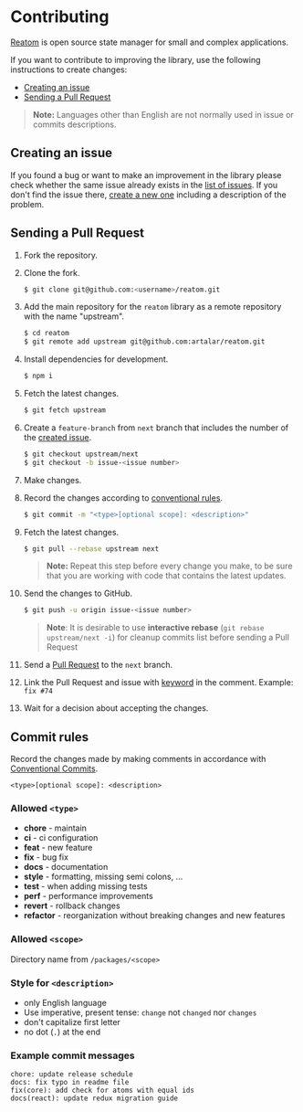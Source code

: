 # Contributing

[Reatom](https://github.com/artalar/reatom) is open source state manager for small and complex applications.

If you want to contribute to improving the library, use the following instructions to create changes:

- [Creating an issue](#creating-an-issue)
- [Sending a Pull Request](#sending-a-pull-request)

> **Note:** Languages other than English are not normally used in issue or commits descriptions.

## Creating an issue

If you found a bug or want to make an improvement in the library please check whether the same issue already exists in the [list of issues](https://github.com/artalar/reatom/issues). If you don't find the issue there, [create a new one](https://github.com/artalar/reatom/issues/new) including a description of the problem.

## Sending a Pull Request

1. Fork the repository.
2. Clone the fork.

   ```bash
   $ git clone git@github.com:<username>/reatom.git
   ```

3. Add the main repository for the `reatom` library as a remote repository with the name "upstream".

   ```bash
   $ cd reatom
   $ git remote add upstream git@github.com:artalar/reatom.git
   ```

4. Install dependencies for development.

   ```bash
   $ npm i
   ```

5. Fetch the latest changes.

   ```bash
   $ git fetch upstream
   ```

6. Create a `feature-branch` from `next` branch that includes the number of the [created issue](#creating-an-issue).

   ```bash
   $ git checkout upstream/next
   $ git checkout -b issue-<issue number>
   ```

7. Make changes.
8. Record the changes according to [conventional rules](#commit-rules).

   ```bash
   $ git commit -m "<type>[optional scope]: <description>"
   ```

9. Fetch the latest changes.

   ```bash
   $ git pull --rebase upstream next
   ```

   > **Note:** Repeat this step before every change you make, to be sure that you are working with code that contains the latest updates.

10. Send the changes to GitHub.

    ```bash
    $ git push -u origin issue-<issue number>
    ```

    > **Note**: It is desirable to use **interactive rebase** (`git rebase upstream/next -i`) for cleanup commits list before sending a Pull Request

11. Send a [Pull Request](https://github.com/artalar/reatom/compare) to the `next` branch.
12. Link the Pull Request and issue with [keyword](https://help.github.com/en/articles/closing-issues-using-keywords) in the comment. Example: `fix #74`
13. Wait for a decision about accepting the changes.

## Commit rules

Record the changes made by making comments in accordance with [Conventional Commits](https://conventionalcommits.org).

```
<type>[optional scope]: <description>
```

### Allowed `<type>`

- **chore** - maintain
- **ci** - ci configuration
- **feat** - new feature
- **fix** - bug fix
- **docs** - documentation
- **style** - formatting, missing semi colons, …
- **test** - when adding missing tests
- **perf** - performance improvements
- **revert** - rollback changes
- **refactor** - reorganization without breaking changes and new features

### Allowed `<scope>`

Directory name from `/packages/<scope>`

### Style for `<description>`

- only English language
- Use imperative, present tense: `change` not `changed` nor `changes`
- don't capitalize first letter
- no dot (`.`) at the end

### Example commit messages

```
chore: update release schedule
docs: fix typo in readme file
fix(core): add check for atoms with equal ids
docs(react): update redux migration guide
```
